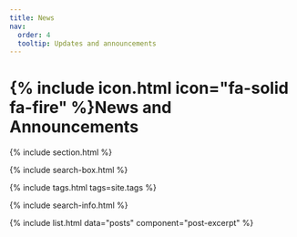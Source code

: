 ```yaml
---
title: News
nav:
  order: 4
  tooltip: Updates and announcements
---
```


# {% include icon.html icon="fa-solid fa-fire" %}News and Announcements

{% include section.html %}

{% include search-box.html %}

{% include tags.html tags=site.tags %}

{% include search-info.html %}

{% include list.html data="posts" component="post-excerpt" %}
